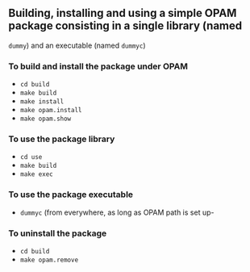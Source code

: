 ## Building, installing and using a simple OPAM package consisting in a single library (named
  `dummy`) and an executable (named `dummyc`)

### To build and install the package under OPAM

- `cd build`
- `make build`
- `make install`
- `make opam.install`
- `make opam.show`

### To use the package library

- `cd use`
- `make build`
- `make exec`

### To use the package executable

- `dummyc`  (from everywhere, as long as OPAM path is set up-

### To uninstall the package

- `cd build`
- `make opam.remove`
